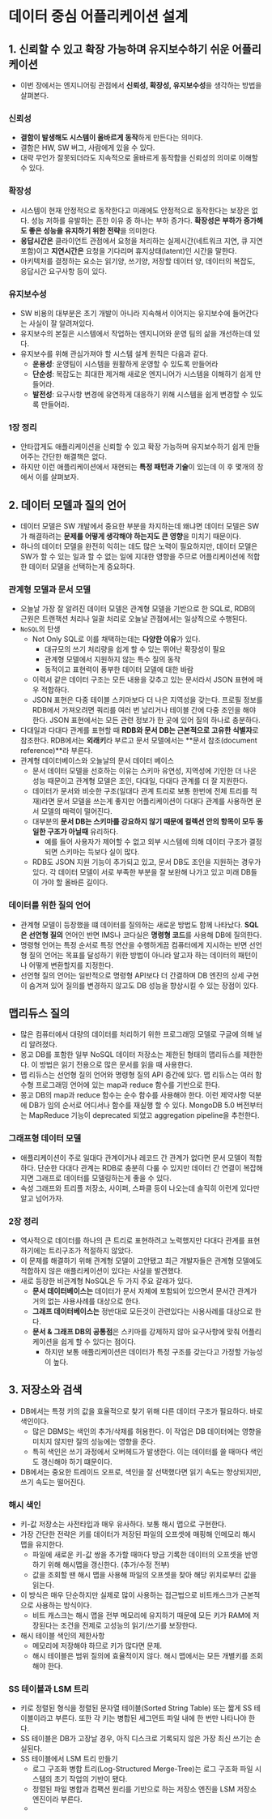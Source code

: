 # 데이터 중심 어플리케이션 설계

## 1. 신뢰할 수 있고 확장 가능하며 유지보수하기 쉬운 어플리케이션

- 이번 장에서는 엔지니어링 관점에서 **신뢰성, 확장성, 유지보수성**을 생각하는 방법을 살펴본다.

### 신뢰성

- **결함이 발생해도 시스템이 올바르게 동작**하게 만든다는 의미다.
- 결함은 HW, SW 버그, 사람에게 있을 수 있다.
- 대략 무언가 잘못되더라도 지속적으로 올바르게 동작함을 신뢰성의 의미로 이해할 수 있다.

### 확장성

- 시스템이 현재 안정적으로 동작한다고 미래에도 안정적으로 동작한다는 보장은 없다. 성능 저하를 유발하는
흔한 이유 중 하나는 부하 증가다. **확장성은 부하가 증가해도 좋은 성능을 유지하기 위한 전략**을 의미한다.
- **응답시간은** 클라이언트 관점에서 요청을 처리하는 실제시간(네트워크 지연, 큐 지연 포함)이고 **지연시간은** 요청을 기다리며 휴지상태(latent)인 시간을 말한다.
- 아키텍처를 결정하는 요소는 읽기양, 쓰기양, 저장할 데이터 양, 데이터의 복잡도, 응답시간 요구사항 등이 있다.

### 유지보수성

- SW 비용의 대부분은 초기 개발이 아니라 지속해서 이어지는 유지보수에 들어간다는 사실이 잘 알려져있다.
- 유지보수의 본질은 시스템에서 작업하는 엔지니어와 운영 팀의 삶을 개선하는데 있다.
- 유지보수를 위해 관심가져야 할 시스템 설계 원칙은 다음과 같다.
  - **운용성**: 운영팀이 시스템을 원활하게 운영할 수 있도록 만들어라
  - **단순성**: 복잡도는 최대한 제거해 새로운 엔지니어가 시스템을 이해하기 쉽게 만들어라.
  - **발전성**: 요구사항 변경에 유연하게 대응하기 위해 시스템을 쉽게 변경할 수 있도록 만들어라.

### 1장 정리

- 안타깝게도 애플리케이션을 신뢰할 수 있고 확장 가능하며 유지보수하기 쉽게 만들어주는 간단한 해결책은 없다.
- 하지만 이런 애플리케이션에서 재현되는 **특정 패턴과 기술**이 있는데 이 후 몇개의 장에서 이를 살펴보자.

## 2. 데이터 모델과 질의 언어

- 데이터 모델은 SW 개발에서 중요한 부분을 차지하는데 왜냐면 데이터 모델은 SW가 해결하려는 **문제를 어떻게 생각해야 하는지도 큰 영향**을 미치기 때문이다.
- 하나의 데이터 모델을 완전히 익히는 데도 많은 노력이 필요하지만, 데이터 모델은 SW가 할 수 있는 일과 할 수 없는 일에 지대한 영향을 주므로 어플리케이션에 적합한 데이터 모델을 선택하는게 중요하다.

### 관계형 모델과 문서 모델

- 오늘날 가장 잘 알려진 데이터 모델은 관계형 모델을 기반으로 한 SQL로, RDB의 근원은 트랜잭션 처리나 일괄 처리로 오늘날 관점에서는 일상적으로 수행된다.
- `NoSQL`의 탄생
  - Not Only SQL로 이를 채택하는데는 **다양한 이유**가 있다.
    - 대규모의 쓰기 처리량을 쉽게 할 수 있는 뛰어난 확장성이 필요
    - 관계형 모델에서 지원하지 않는 특수 질의 동작
    - 동적이고 표현력이 풍부한 데이터 모델에 대한 바람
  - 이력서 같은 데이터 구조는 모든 내용을 갖추고 있는 문서라서 JSON 표현에 매우 적합하다.
  - JSON 표현은 다중 테이블 스키마보다 더 나은 지역성을 갖는다. 프로필 정보를 RDB에서 가져오려면 쿼리를 여러 번 날리거나 테이블 간에 다중 조인을 해야 한다. JSON 표현에서는 모든 관련 정보가 한 곳에 있어 질의 하나로 충분하다.
- 다대일과 다대다 관계를 표현할 때 **RDB와 문서 DB는 근본적으로 고유한 식별자**로 참조한다. RDB에서는 **외래키**라 부르고 문서 모델에서는 **문서 참조(document reference)**라 부른다.
- 관계형 데이터베이스와 오늘날의 문서 데이터 베이스
  - 문서 데이터 모델을 선호하는 이유는 스키마 유연성, 지역성에 기인한 더 나은 성능 때문이고 관계형 모델은 조인, 다대일, 다대다 관계를 더 잘 지원한다.
  - 데이터가 문서와 비슷한 구조(일대다 관계 트리로 보통 한번에 전체 트리를 적재)라면 문서 모델을 쓰는게 좋지만 어플리케이션이 다대다 관계를 사용하면 문서 모델의 매력이 떨어진다.
  - 대부분의 **문서 DB는 스키마를 강요하지 않기 때문에 컬렉션 안의 항목이 모두 동일한 구조가 아닐때** 유리하다.
    - 예를 들어 사용자가 제어할 수 없고 외부 시스템에 의해 데이터 구조가 결정되면 스키마는 득보다 실이 많다.
  - RDB도 JSON 지원 기능이 추가되고 있고, 문서 DB도 조인을 지원하는 경우가 있다. 각 데이터 모델이 서로 부족한 부분을 잘 보완해 나가고 있고 미래 DB들이 가야 할 올바른 길이다.

### 데이터를 위한 질의 언어

- 관계형 모델이 등장했을 떄 데이터를 질의하는 새로운 방법도 함께 나타났다. **SQL은 선언형 질의** 언어인 반면 IMS나 코다실은 **명령형 코드**를 사용해 DB에 질의한다.
- 명령형 언어는 특정 순서로 특정 연산을 수행하게끔 컴퓨터에게 지시하는 반면 선언형 질의 언어는 목표를 달성하기 위한 방법이 아니라 알고자 하는 데이터의 패턴이나 어떻게 변환할지를 지정한다.
- 선언형 질의 언어는 일반적으로 명령형 API보다 더 간결하며 DB 엔진의 상세 구현이 숨겨져 있어 질의를 변경하지 않고도 DB 성능을 향상시킬 수 있는 장점이 있다.

## 맵리듀스 질의

- 많은 컴퓨터에서 대량의 데이터를 처리하기 위한 프로그래밍 모델로 구글에 의해 널리 알려졌다.
- 몽고 DB를 포함한 일부 NoSQL 데이터 저장소는 제한된 형태의 맵리듀스를 제한한다. 이 방법은 읽기 전용으로 많은 문서를 읽을 때 사용한다.
- 맵 리듀스는 선언형 질의 언어와 명령형 질의 API 중간에 있다. 맵 리듀스는 여러 함수형 프로그래밍 언어에 있는 map과 reduce 함수를 기반으로 한다.
- 몽고 DB의 map과 reduce 함수는 순수 함수를 사용해야 한다. 이런 제약사항 덕분에 DB가 임의 순서로 어디서나 함수를 재실행 할 수 있다. MongoDB 5.0 버전부터는 MapReduce 기능이 deprecated 되었고 aggregation pipeline을 추천한다.

### 그래프형 데이터 모델

- 애플리케이션이 주로 일대다 관계이거나 레코드 간 관계가 없다면 문서 모델이 적합하다. 단순한 다대다 관계는 RDB로 충분히 다룰 수 있지만 데이터 간 연결이 복잡해지면 그래프로 데이터를 모델링하는게 좋을 수 있다.
- 속성 그래프와 트리플 저장소, 사이퍼, 스파클 등이 나오는데 솔직히 이런게 있다만 알고 넘어가자.

### 2장 정리

- 역사적으로 데이터를 하나의 큰 트리로 표현하려고 노력했지만 다대다 관계를 표현하기에는 트리구조가 적절하지 않았다.
- 이 문제를 해결하기 위해 관계형 모델이 고안됐고 최근 개발자들은 관계형 모델에도 적합하지 않은 애플리케이션이 있다는 사실을 발견했다.
- 새로 등장한 비관계형 NoSQL은 두 가지 주요 갈래가 있다.
  - **문서 데이터베이스는** 데이터가 문서 자체에 포함되어 있으면서 문서간 관계가 거의 없는 사용사례를 대상으로 한다.
  - **그래프 데이터베이스는** 정반대로 모든것이 관련있다는 사용사례를 대상으로 한다.
  - **문서 & 그래프 DB의 공통점**은 스키마를 강제하지 않아 요구사항에 맞춰 어플리케이션을 쉽게 할 수 있다는 점이다.
    - 하지만 보통 애플리케이션은 데이터가 특정 구조를 갖는다고 가정할 가능성이 높다.

## 3. 저장소와 검색

- DB에서는 특정 키의 값을 효율적으로 찾기 위해 다른 데이터 구조가 필요하다. 바로 색인이다.
  - 많은 DBMS는 색인의 추가/삭제를 허용한다. 이 작업은 DB 데이터에는 영향을 미치지 않지만 질의 성능에는 영향을 준다.
  - 특히 색인은 쓰기 과정에서 오버헤드가 발생한다. 이는 데이터를 쓸 때마다 색인도 갱신해야 하기 떄문이다.
- DB에서는 중요한 트레이드 오프로, 색인을 잘 선택했다면 읽기 속도는 향상되지만, 쓰기 속도는 떨어진다.

### 해시 색인

- 키-값 저장소는 사전타입과 매우 유사하다. 보통 해시 맵으로 구현한다.
- 가장 간단한 전략은 키를 데이터가 저장된 파일의 오프셋에 매핑해 인메모리 해시 맵을 유지한다.
  - 파일에 새로운 키-값 쌍을 추가할 때마다 방금 기록한 데이터의 오프셋을 반영하기 위해 해시맵을 갱신한다. (추가/수정 전부)
  - 값을 조회할 땐 해시 맵을 사용해 파일의 오프셋을 찾아 해당 위치로부터 값을 읽는다.
- 이 방식은 매우 단순하지만 실제로 많이 사용하는 접근법으로 비트캐스크가 근본적으로 사용하는 방식이다.
  - 비트 캐스크는 해시 맵을 전부 메모리에 유지하기 때문에 모든 키가 RAM에 저장된다는 조건을 전제로 고성능의 읽기/쓰기를 보장한다.
- 해시 테이블 색인의 제한사항
  - 메모리에 저장해야 하므로 키가 많다면 문제.
  - 해시 테이블은 범위 질의에 효율적이지 않다. 해시 맵에서는 모든 개별키를 조회해야 한다.

### SS 테이블과 LSM 트리

- 키로 정렬된 형식을 정렬된 문자열 테이블(Sorted String Table) 또는 짧게 SS 테이블이라고 부른다. 또한 각 키는 병합된 세그먼트 파일 내에 한 번만 나타나야 한다.
- SS 테이블은 DB가 고장날 경우, 아직 디스크로 기록되지 않은 가장 최신 쓰기는 손실된다.
- SS 테이블에서 LSM 트리 만들기
  - 로그 구조화 병합 트리(Log-Structured Merge-Tree)는 로그 구조화 파일 시스템의 초기 작업의 기반이 됐다.
  - 정렬된 파일 병합과 컴팩션 원리를 기반으로 하는 저장소 엔진을 LSM 저장소 엔진이라 부른다.
  -
